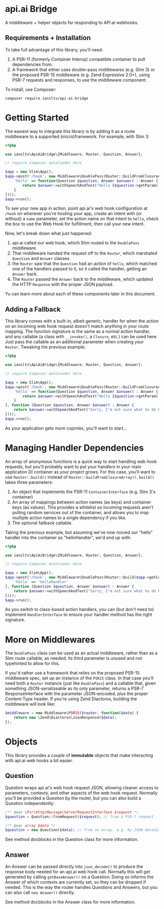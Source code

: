 api.ai Bridge
=============

A middleware + helper objects for responding to API.ai webhooks.

Requirements + Installation
---------------------------

To take full advantage of this library, you'll need:

1. A PSR-11 (formerly Container Interop) compatible container to pull dependencies from.
2. A framework that either uses double-pass middlewares (e.g. Slim 3) or the proposed PSR-15
middleware (e.g. Zend Expressive 2.0+), using PSR-7 requests and responses, to use the
middleware component.

To install, use Composer:

```
composer require iansltx/api-ai-bridge
```

Getting Started
===============

The easiest way to integrate this library is by adding it as a route middleware to
a supported (micro)framework. For example, with Slim 3:

```php
<?php

use iansltx\ApiAiBridge\{Middleware, Router, Question, Answer};

// require Composer autoloader here

$app = new Slim\App();
$app->post('/hook', new Middleware\DoublePass(Router::buildFromClosureArray([
    'hello' => function(Question $question, Answer $answer) : Answer {
        return $answer->withSpeechAndText("Hello {$question->getParam('name', 'world')}!");
    }
])));
$app->run();
```

To see your new app in action, point api.ai's web hook configuration at `/hook`
on wherever you're hosting your app, create an intent with (or without) a `name`
parameter, set the action name on that intent to `hello`, check the box to use
the Web Hook for fulfillment, then call your new intent.

Now, let's break down what just happened:

1. api.ai called our web hook, which Slim routed to the `DoublePass` middleware.
2. That middleware handed the request off to the `Router`, which marshaled
`Question` and `Answer` classes.
3. the `Router` saw that the `Question` had an action of `hello`, which matched
one of the handlers passed to it, so it called the handler, getting an `Answer`
back.
4. The `Router` passed the `Answer` back to the middleware, which updated the
HTTP `Response` with the proper JSON payload.

Yu can learn more about each of these components later in this document.

Adding a Fallback
-----------------

This library comes with a built-in, albeit generic, handler for when the action
on an incoming web hook request doesn't match anything in your route mapping.
The function signature is the same as a normal action handler, and any callable
(a class with `__invoke()`, a `Closure`, etc.) can be used here. Just pass the
callable as an additional parameter when creating your `Router`. Tweaking the
previous example:

```php
<?php

use iansltx\ApiAiBridge\{Middleware, Router, Question, Answer};

// require Composer autoloader here

$app = new Slim\App();
$app->post('/hook', new Middleware\DoublePass(Router::buildFromClosureArray([
    'hello' => function(Question $question, Answer $answer) : Answer {
        return $answer->withSpeechAndText("Hello {$question->getParam('name', 'world')}!");
    }
], function (Question $question, Answer $answer) : Answer {
    return $answer->withSpeechAndText("Sorry, I'm not sure what to do here.");
})));
$app->run();
```

As your application gets more copmlex, you'll want to start...

Managing Handler Dependencies
=============================

An array of anonymous functions is a quick way to start handling web hook requests,
but you'll probably want to put your handlers in your main application DI container
as your project grows. For this case, you'll want to use `Router::build()` instead
of `Router::buildFromClosureArray()`. `build()` takes three parameters:

1. An object that implements the PSR-11 `ContainerInterface` (e.g. Slim 3's container)
2. An array of mappings between action names (as keys) and container keys (as values).
This provides a whitelist so incoming requests aren't pulling random services out
of the container, and allows you to map multiple action names to a single dependency
if you like.
3. The optional fallback callable.

Taking the previous example, but assuming we've now moved our "hello" handler into
the container as "helloHandler", we'd end up with:

```php
<?php

use iansltx\ApiAiBridge\{Middleware, Router, Question, Answer};

// require Composer autoloader here

$app = new Slim\App();
$app->post('/hook', new Middleware\DoublePass(Router::build($app->getContainer(), [
    'hello' => 'helloHandler'
], function (Question $question, Answer $answer) : Answer {
    return $answer->withSpeechAndText("Sorry, I'm not sure what to do here.");
})));
$app->run();
```

As you switch to class-based action handlers, you can (but don't need to) implement
`HandlerInterface` to ensure your handler method has the right signature.

More on Middlewares
===================

The `DoublePass` class can be used as an actual middleware, rather than as a
Slim route callable, as needed; its third parameter is unused and not typehinted
to allow for this.

If you'd rather use a framework that relies on the proposed PSR-15 middleware
spec, set up an instance of the `PSR15` class. In that case you'll need both
a `Router` instance (just like `DoublePass`) and a callable that, given
something JSON-serializeable as its only parameter, returns a PSR-7
ResponseInterface with the parameter JSON-encoded, plus the proper Content-Type
header. If you're using Zend Diactoros, building the middleware will look like:

```php
$middleware = new Middleware\PSR15($router, function($data) {
    return new \Zend\Diactoros\JsonResponse($data);
});
```

Objects
=======

This library provides a couple of **immutable** objects that make interacting with
api.ai web hooks a bit easier.

Question
--------

Question wraps api.ai's web hook request JSON, allowing cleaner access to parameters,
contexts, and other aspects of the web hook request. Normally you'll be provided
a Question by the router, but you can also build a Question independently:

```php
/** @var \Psr\Http\Message\ServerRequestInterface $request */
$question = Question::fromRequest($request); // from a PSR-7 request

/** @var array $data */
$question = new Question($data); // from an array, e.g. by JSON-decoding the web hook request body
```

See method docblocks in the Question class for more information.

Answer
------

An Answer can be passed directly into `json_decode()` to produce the response body
needed for an api.ai web hook call. Normally this will get generated by calling
`getBaseAnswer()` on a Question. Doing so informs the Answer of which contexts are
currently set, so they can be dropped if needed. This is the way the router handles
Questions and Answers, but you can also call `new Answer()` directly.

See method docblocks in the Answer class for more information.